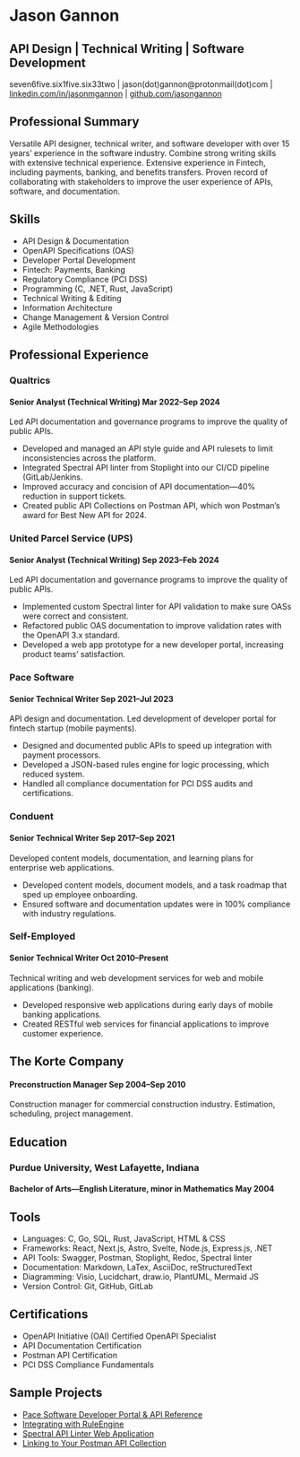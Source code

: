 # Jason Gannon
## API Design | Technical Writing | Software Development

seven6five.six1five.six33two   |   jason(dot)gannon@protonmail(dot)com   |   [linkedin.com/in/jasonmgannon](https://www.linkedin.com/in/jasonmgannon/)   |   [github.com/jasongannon](https://github.com/jasongannon)

## Professional Summary

Versatile API designer, technical writer, and software developer with over 15 years’ experience in the software industry. Combine strong writing skills with extensive technical experience. Extensive experience in Fintech, including payments, banking, and benefits transfers. Proven record of collaborating with stakeholders to improve the user experience of APIs, software, and documentation.

## Skills
 
- API Design & Documentation
- OpenAPI Specifications (OAS)
- Developer Portal Development
- Fintech: Payments, Banking
- Regulatory Compliance (PCI DSS)
- Programming (C, .NET, Rust, JavaScript)
- Technical Writing & Editing
- Information Architecture
- Change Management & Version Control
- Agile Methodologies
 
## Professional Experience

### Qualtrics

#### Senior Analyst (Technical Writing)	Mar 2022–Sep 2024

Led API documentation and governance programs to improve the quality of public APIs.
- Developed and managed an API style guide and API rulesets to limit inconsistencies across the platform.
- Integrated Spectral API linter from Stoplight into our CI/CD pipeline (GitLab/Jenkins.
- Improved accuracy and concision of API documentation—40% reduction in support tickets.
- Created public API Collections on Postman API, which won Postman’s award for Best New API for 2024.

### United Parcel Service (UPS) 

#### Senior Analyst (Technical Writing)	Sep 2023–Feb 2024

Led API documentation and governance programs to improve the quality of public APIs.
- Implemented custom Spectral linter for API validation to make sure OASs were correct and consistent.
- Refactored public OAS documentation to improve validation rates with the OpenAPI 3.x standard.
- Developed a web app prototype for a new developer portal, increasing product teams’ satisfaction.

### Pace Software 

#### Senior Technical Writer	Sep 2021–Jul 2023

API design and documentation. Led development of developer portal for fintech startup (mobile payments).
- Designed and documented public APIs to speed up integration with payment processors.
- Developed a JSON-based rules engine for logic processing, which reduced system.
- Handled all compliance documentation for PCI DSS audits and certifications.

### Conduent

#### Senior Technical Writer	Sep 2017–Sep 2021

Developed content models, documentation, and learning plans for enterprise web applications.
- Developed content models, document models, and a task roadmap that sped up employee onboarding.
- Ensured software and documentation updates were in 100% compliance with industry regulations.

### Self-Employed

#### Senior Technical Writer	Oct 2010–Present

Technical writing and web development services for web and mobile applications (banking).
- Developed responsive web applications during early days of mobile banking applications.
- Created RESTful web services for financial applications to improve customer experience.

## The Korte Company

#### Preconstruction Manager	Sep 2004–Sep 2010

Construction manager for commercial construction industry. Estimation, scheduling, project management.
## Education

### Purdue University, West Lafayette, Indiana

#### Bachelor of Arts—English Literature, minor in Mathematics	May 2004

## Tools

- Languages: C, Go, SQL, Rust, JavaScript, HTML & CSS
- Frameworks: React, Next.js, Astro, Svelte, Node.js, Express.js, .NET
- API Tools: Swagger, Postman, Stoplight, Redoc, Spectral linter
- Documentation: Markdown, LaTex, AsciiDoc, reStructuredText
- Diagramming: Visio, Lucidchart, draw.io, PlantUML, Mermaid JS
- Version Control: Git, GitHub, GitLab

## Certifications

- OpenAPI Initiative (OAI) Certified OpenAPI Specialist
- API Documentation Certification
- Postman API Certification
- PCI DSS Compliance Fundamentals

## Sample Projects

- [Pace Software Developer Portal & API Reference](https://developer.pacesoft.net/)
- [Integrating with RuleEngine](https://github.com/jasongannon/work-samples/blob/main/rulesengine.md)
- [Spectral API Linter Web Application](https://github.com/jasongannon/open-api-linter)
- [Linking to Your Postman API Collection](https://github.com/jasongannon/work-samples/blob/main/linking-to-postman.md)


<!---
jasongannon/jasongannon is a ✨ special ✨ repository because its `README.md` (this file) appears on your GitHub profile.
You can click the Preview link to take a look at your changes.
--->
